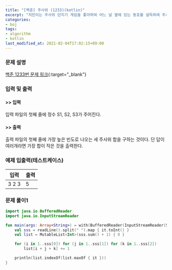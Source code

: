 ```yaml
---
title: "[백준] 주사위 (1233)(kotlin)"
excerpt: "지민이는 주사위 던지기 게임을 좋아하여 어느 날 옆에 있는 동호를 설득하여 주사위 던지기 게임을 하자고 하였다."
categories:
- boj
tags:
- algorithm
- kotlin
last_modified_at: 2021-02-04T17:02:15+09:00
---
```



### 문제 설명
[백준 1233번 문제 링크](https://www.acmicpc.net/problem/1233#description){:target="_blank"}




### 입력 및 출력
#### >> 입력
입력 파일의 첫째 줄에 정수 S1, S2, S3가 주어진다.



#### >> 출력
출력 파일의 첫째 줄에 가장 높은 빈도로 나오는 세 주사위 합을 구하는 것이다. 단 답이 여러개라면 가장 합이 작은 것을 출력한다.





### 예제 입출력(테스트케이스)


|입력|출력|
|-----|------|
|3 2 3|5|




### 문제 풀이1
```kotlin
import java.io.BufferedReader
import java.io.InputStreamReader

fun main(args: Array<String>) = with(BufferedReader(InputStreamReader(System.`in`))) {
    val sss = readLine().split(" ").map { it.toInt() }
    val list = MutableList<Int>(sss.sum() + 1) { 0 }

    for (i in 1..sss[0]) for (j in 1..sss[1]) for (k in 1..sss[2])
        list[i + j + k] += 1

    println(list.indexOf(list.maxOf { it }))
}
```